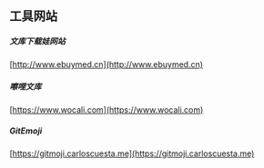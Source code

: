 ## 工具网站  

#####  文库下载娃网站  
[http://www.ebuymed.cn](http://www.ebuymed.cn)  

##### 嚓哩文库  
[https://www.wocali.com](https://www.wocali.com)  

#####  GitEmoji  
[https://gitmoji.carloscuesta.me](https://gitmoji.carloscuesta.me)  


